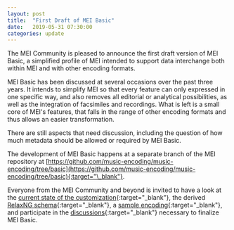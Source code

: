 ```yaml
---
layout: post
title:  "First Draft of MEI Basic"
date:   2019-05-31 07:30:00
categories: update
---
```


The MEI Community is pleased to announce the first draft version of MEI Basic, 
a simplified profile of MEI intended to support data interchange both
within MEI and with other encoding formats.  

MEI Basic has been discussed at several occasions over the past three years.
It intends to simplify MEI so that every feature can only expressed in one
specific way, and also removes all editorial or analytical possibilities, as
well as the integration of facsimiles and recordings. What is left is a
small core of MEI's features, that falls in the range of other encoding 
formats and thus allows an easier transformation. 

There are still aspects that need discussion, including the question of how
much metadata should be allowed or required by MEI Basic.

The development of MEI Basic happens at a separate branch of the MEI repository 
at [https://github.com/music-encoding/music-encoding/tree/basic](https://github.com/music-encoding/music-encoding/tree/basic){:target="\_blank"}. 

Everyone from the MEI Community and beyond is invited to have a look at the 
[current state of the customization](/downloads/mei-basic_2019-05-31_184d45b.xml){:target="\_blank"},
the derived [RelaxNG schema](/downloads/mei-basic_2019-05-31_184d45b.rng){:target="\_blank"},
a [sample encoding](/downloads/Chopin_Etude_op.10_no.9_basic.mei){:target="\_blank"}, and participate in the 
[discussions](https://github.com/music-encoding/music-encoding/labels/Component%3A%20MEI%20Basic){:target="\_blank"} 
necessary to finalize MEI Basic.  